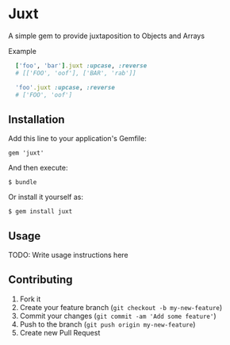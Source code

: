 # Juxt

A simple gem to provide juxtaposition to Objects and Arrays

Example

```ruby
  ['foo', 'bar'].juxt :upcase, :reverse
  # [['FOO', 'oof'], ['BAR', 'rab']]

  'foo'.juxt :upcase, :reverse
  # ['FOO', 'oof']
```

## Installation

Add this line to your application's Gemfile:

    gem 'juxt'

And then execute:

    $ bundle

Or install it yourself as:

    $ gem install juxt

## Usage

TODO: Write usage instructions here

## Contributing

1. Fork it
2. Create your feature branch (`git checkout -b my-new-feature`)
3. Commit your changes (`git commit -am 'Add some feature'`)
4. Push to the branch (`git push origin my-new-feature`)
5. Create new Pull Request
